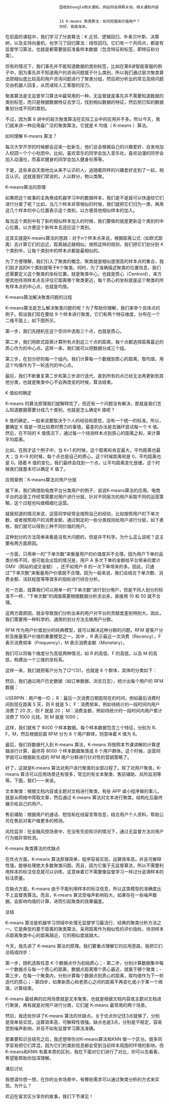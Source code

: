
                            
                            因收到Google相关通知，网站将会择期关闭。相关通知内容
                            
                            
                            15 K-means 聚类算法：如何挖掘高价值用户？
                            你好，我是海丰。

在前面的课程中，我们学习了分类算法：K 近邻、逻辑回归、朴素贝叶斯、决策树，以及支持向量机，也学习了回归算法：线性回归。它们有一个共同点，都是有监督学习算法，也就是都需要提前准备样本数据（包含特征和标签，即特征和分类）。

但有的情况下，我们事先并不能知道数据的类别标签，比如在第8讲智能客服的例子中，因为事先并不知道用户的咨询问题属于什么类别，所以我们通过层次聚类算法把相似度比较高的用户咨询问题进行了聚类分组，然后把分析出的常见高频问题交由机器人回复，从而减轻人工客服的压力。

聚类算法是无监督学习算法中最常用的一种，无监督就是事先并不需要知道数据的类别标签，而只是根据数据特征去学习，找到相似数据的特征，然后把已知的数据集划分成不同的类别。

不过，因为第 8 讲中的层次聚类算法在实际工业中的应用并不多。所以今天，我们就来讲一种应用最广泛的聚类算法，它就是 K 均值（ K-means ）算法。

如何理解 K-means 算法？

每次大学开学的时候都会迎来一批新生，他们总会根据自己的兴趣爱好，自发地加入校园一个个小社团中。比如，喜欢音乐的同学会加入音乐社，喜欢动漫的同学会加入动漫社，而喜欢健身的同学会加入健身社等等。

于是，这些来自天南地北从来不认识的人，追随着同样的兴趣爱好走到了一起，相互认识。这就是我们常说的，人以群分，物以类聚。

K-means算法的原理

如果把这个故事的主角换成机器学习中的数据样本，我们是不是就可以快速给它们进行分类了呢？比如，当几个样本非常相似的时候，我们就把它们归为一类，再用这几个样本的中心位置表示这个类别，以方便其他相似样本的加入。



每当这个类别中有了新的相似样本加入的时候，我们要做的就是更新这个类别的中心位置，以方便这个新样本去适应这个类别。

这其实就是K-means算法的思路：对于n个样本点来说，根据距离公式（如欧式距离）去计算它们的远近，距离越近越相似。按照这样的规则，我们把它们划分到 K 个类别中，让每个类别中的样本点都是最相似的。

为了方便理解，我们引入了聚类的概念，聚类就是相似度很高的样本点的集合，我们刚才说的K个类别就等于K个聚类。同时，为了准确描述聚类的位置信息，我们还需要定义这个聚类的坐标位置，就是聚类中心，也就是质心（Centroid），来方便其他待测样本点去评估它距离哪个聚类更近，每个质心的坐标就是这个聚类的所有样本点的中心点，也就是均值。

K-means算法解决聚类问题的过程

K-means算法是怎么解决聚类问题的呢？为了帮助你理解，我们来举个具体点的例子。假设我们现在要给 9 个样本进行聚类，它们有两个特征维度，分布在一个二维平面上，如下图所示。

第一步，我们先随机在这个空间中选取三个点，也就是质心。



第二步，我们用欧式距离计算所有点到这三个点的距离，每个点都选择距离最近的质心作为的中心点。这样一来，我们就可以把数据分成三个组。



第三步，在划分好的每一个组内，我们计算每一个数据到质心的距离，取均值，用这个均值作为下一轮迭代的中心点。



最后，我们不断重复第二步和第三步进行迭代，直到所有的点已经无法再更新到其他分类，也就是聚类中心不会再改变的时候，算法结束。



K 值如何确定

K-means 的算法原理我们就解释完了，但还有一个问题没有解决，那就是我们怎么知道数据需要分成几个类别，也就是怎么确定K 值呢？

K 值的确定，一般来说要取决于个人的经验和感觉，没有一个统一的标准。所以，要确定 K 值是一项比较费时费力的事情，最差的办法是去循环尝试每一个 K 值。然后，在不同的 K 值情况下，通过每一个待测样本点到质心的距离之和，来计算平均距离。

比如，在刚才这个例子中，当 K=1 的时候，这个距离和肯定最大，平均距离也最大；当 K=9 的时候，每个点也是自己的质心，这个时候距离和是 0，平均距离也是 0。随着 K 值的变化，我们最终会找到一个点，让平均距离变化放缓，这个时候我们就基本可以确定 K 值了。

应用案例：K-means算法对用户分层

接下来，我们再借助电商平台分类用户的例子，说说K-means算法的应用。电商平台的运营工作经常需要对用户进行分层，针对不同层次的用户采取不同的运营策略，这个过程也叫做精细化运营。

就我知道的情况来说，运营同学经常会按照自己的经验，比如按照用户的下单次数，或者按照用户的消费金额，通过制定的一些分类规则给用户进行分层，如下表格，我们就可以得到三种不同价值的用户。



这种划分的方法简单来看是没有大问题的，但是并不科学。为什么这么说呢？这主要有两方面原因。

一方面，只用单一的“下单次数”来衡量用户的价值度并不合理，因为用户下单的品类价格不同，很可能会出现的情况是，用户 A 多次下单的金额给平台带来的累计 GMV（网站的成交金额） ，还不如用户 B 的一次下单带来的多。因此，只通过“下单次数”来衡量用户价值就不合理。因为一般来说，我们会结合下单次数、消费金额、活跃程度等等很多的指标进行综合分析。

另一方面，就算我们可以用单一的“下单次数”进行划分用户，但是不同人划分的标准不一样，“下单次数”的阈值需要根据数据分析求出来，直接用 10 和 50 就不合理。

这两方面原因，就会导致我们分析出来的用户对平台的贡献度差别特别大。因此，我们需要用一种科学的、通用的划分方法去做用户分群。

RFM 作为用户价值划分的经典模型，就可以解决这种分群的问题，RFM 是客户分析及衡量客户价值的重要模型之一。其中 ，R 表示最近一次消费（Recency），F 表示消费频率（Frequency），M 表示消费金额（Monetary）。



我们可以将每个维度分为高低两种情况，如 R 的高低、F 的高低，以及 M 的高低，构建出一个三维的坐标系。



这样一来，我们就把客户分为了\(2^{3}\)，也就是 8 个群体，具体的分类如下：



然后，我们通过用户历史数据（如订单数据、浏览日志），统计出每个用户的 RFM 数据：


USERPIN：用户唯一ID；
R：最后一次消费日期距现在的时间，例如最后消费时间到现在距离 5 天，则 R 就是 5；
F：消费频率，例如待统计的一段时间内用户消费了 20 次，则 F 就是 20；
M：消费金额，例如待统计的一段时间内用户累计消费了 1000 元钱，则 M 就是 1000；




这样，我们就有了 8000 个样本数据，每个样本数据包含三个特征，分别为 R、F，M，然后根据前面 RFM 分为 8 个用户群体，则意味着 K 值为 8。

最后，我们将数据代入到 K-means 算法，K-means 将按照本节课讲解的计算逻辑进行计算，最终将 8000 个样本数据聚类成 8 个用户群体。这个时候，运营同学就可以根据新生成的 RFM 用户分群进行针对性的营销策略了。

好了，这就是K-means 算法对用户进行聚类的全部过程了。除了对用户聚类，K-means 算法可以应用场景还有很多，常见的有文本聚类、售前辅助、风险监测等等。下面，我们一一来说。

文本聚类：根据文档内容或主题对文档进行聚类。有些 APP 或小程序做的事儿，就是从网络中爬取文章，然后通过 K-means 算法对文本进行聚类，结构化后最终展示给自己的用户。

售前辅助：根据用户的通话、短信和在线留言等信息，结合用户个人资料，帮助公司在售前对客户做更多的预测。

风险监测：在金融风控场景中，在没有先验知识的情况下，通过无监督方法对用户行为做异常检测。

K-means 聚类算法的优缺点

在优点方面，K-means 算法原理简单，程序容易实现，运算效率高，并且可解释性强，能够处理绝大多数聚类问题。而且，因为它属于无监督算法，所以不需要利用样本的标注信息就可以训练，这意味着它不需要像监督学习一样过分追溯样本的标注质量。

在缺点方面，K-means 由于不能利用样本的标注信息，所以这类模型的准确度比不上监督类算法。而且，K-means 算法受噪声影响较大，如果存在一些噪声数据，会影响均值的计算，进而引起聚类的效果偏差。

总结

K-means 算法是机器学习领域中处理无监督学习最流行、经典的聚类分析方法之一。它是典型的基于距离的聚类算法，采用距离作为相似性的评价指标，待测样本点距离聚类中心的距离越近，它的相似度就越大。

今天，我先讲了 K-means 算法的原理。我们要重点理解它的应用思路，我把它们总结成四步：

第一步，随机选取任意 K 个数据点作为初始质心；-
第二步，分别计算数据集中每一个数据点与每一个质心的距离，数据点距离哪个质心最近，就属于哪个聚类；-
第三步，在每一个聚类内，分别计算每个数据点到质心的距离，取均值作为下一轮迭代的质心；-
第四步，如果新质心和老质心之间的距离不再变化或小于某一个阈值，计算结束。

K-means 最经典的应用场景就是文本聚类，也就是根据文档内容或主题对文档进行聚类，再有就是对用户进行分类，它们是 K-means 最常用的两个场景。

然后，我还给你讲了K-means 算法的优缺点。关于优点你记住3点就够了，分别是简单易实现，运算效率高，可解释性很强。缺点也是3点，分别是不稳定，容易受到噪声影响，并且不如有监督学习算法准确。

那重要知识总结完之后，我还想带你对K-means算法和KNN 做一个区分。很多同学容易把它们弄混，因为它们的类别信息都会受到当前样本周围的环境的影响，但 K-means和KNN 有着本质的区别，我在下面对它们进行了对比，你可以去看看，希望能帮助你加深理解。



课后讨论

我想请你想一想，在你的业务场景中，有哪些需求可以通过聚类分析的方式来实现。为什么？

欢迎在留言区分享你的故事，我们下节课见！

                        
                        
                            